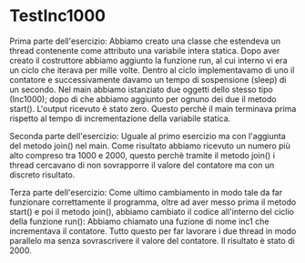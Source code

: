 # TestInc1000
Prima parte dell'esercizio:
Abbiamo creato una classe che estendeva un thread contenente come attributo una variabile intera statica.
Dopo aver creato il costruttore abbiamo aggiunto la funzione run, al cui interno vi era un ciclo che iterava per mille volte.
Dentro al ciclo implementavamo di uno il contatore e successivamente davamo un tempo di sospensione (sleep) di un secondo.
Nel main abbiamo istanziato due oggetti dello stesso tipo (Inc1000); dopo di che abbiamo aggiunto per ognuno dei due il metodo start().
L'output ricevuto è stato zero.
Questo perchè il main terminava prima rispetto al tempo di incrementazione della variabile statica.

Seconda parte dell'esercizio:
Uguale al primo esercizio ma con l'aggiunta del metodo join() nel main.
Come risultato abbiamo ricevuto un numero più alto compreso tra 1000 e 2000, questo perchè tramite il metodo join() i thread cercavano di non sovrapporre il valore del contatore ma con un discreto risultato.

Terza parte dell'esercizio:
Come ultimo cambiamento in modo tale da far funzionare correttamente il programma, oltre ad aver messo prima il metodo start() e poi il metodo join(), abbiamo cambiato il codice all'interno del ciclio della funzione run():
Abbiamo chiamato una fuzione di nome inc1 che incrementava il contatore.
Tutto questo per far lavorare i due thread in modo parallelo ma senza sovrascrivere il valore del contatore.
Il risultato è stato di 2000.
